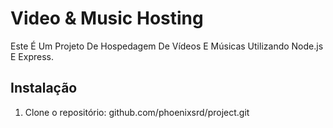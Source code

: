 # Video & Music Hosting

Este É Um Projeto De Hospedagem De Vídeos E Músicas Utilizando Node.js E Express.

## Instalação

1. Clone o repositório: github.com/phoenixsrd/project.git
